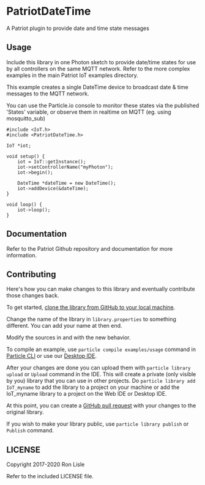 # PatriotDateTime

A Patriot plugin to provide date and time state messages


## Usage

Include this library in one Photon sketch to provide date/time states
for use by all controllers on the same MQTT network.
Refer to the more complex examples in the main Patriot IoT examples
 directory.

This example creates a single DateTime device to broadcast date & time
messages to the MQTT network.

You can use the Particle.io console to monitor these states via the
published 'States' variable, or observe them in realtime on MQTT
(eg. using mosquitto_sub)

```
#include <IoT.h>
#include <PatriotDateTime.h>

IoT *iot;

void setup() {
    iot = IoT::getInstance();
    iot->setControllerName("myPhoton");
    iot->begin();

    DateTime *dateTime = new DateTime();
    iot->addDevice(&dateTime);
}

void loop() {
    iot->loop();
}
```

## Documentation

Refer to the Patriot Github repository and documentation for more
information.


## Contributing

Here's how you can make changes to this library and eventually contribute those changes back.

To get started, [clone the library from GitHub to your local machine](https://help.github.com/articles/cloning-a-repository/).

Change the name of the library in `library.properties` to something different. You can add your name at then end.

Modify the sources in <src> and <examples> with the new behavior.

To compile an example, use `particle compile examples/usage` command in [Particle CLI](https://docs.particle.io/guide/tools-and-features/cli#update-your-device-remotely) or use our [Desktop IDE](https://docs.particle.io/guide/tools-and-features/dev/#compiling-code).

After your changes are done you can upload them with `particle library upload` or `Upload` command in the IDE. This will create a private (only visible by you) library that you can use in other projects. Do `particle library add IoT_myname` to add the library to a project on your machine or add the IoT_myname library to a project on the Web IDE or Desktop IDE.

At this point, you can create a [GitHub pull request](https://help.github.com/articles/about-pull-requests/) with your changes to the original library.

If you wish to make your library public, use `particle library publish` or `Publish` command.

## LICENSE
Copyright 2017-2020 Ron Lisle

Refer to the included LICENSE file.
